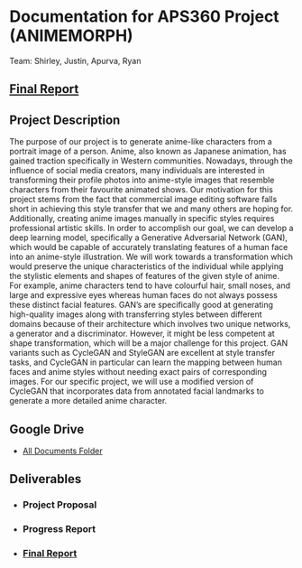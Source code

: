 # Documentation for APS360 Project (ANIMEMORPH)
Team: Shirley, Justin, Apurva, Ryan

## [Final Report](https://github.com/ryanalumkal/CycleGAN_animemorph/blob/main/APS360_Project_Final_Report.pdf)

## Project Description
The purpose of our project is to generate anime-like characters from a portrait image of a person. Anime, also known
as Japanese animation, has gained traction specifically in Western communities. Nowadays, through the influence
of social media creators, many individuals are interested in transforming their profile photos into anime-style images
that resemble characters from their favourite animated shows. Our motivation for this project stems from the fact that
commercial image editing software falls short in achieving this style transfer that we and many others are hoping for.
Additionally, creating anime images manually in specific styles requires professional artistic skills.
In order to accomplish our goal, we can develop a deep learning model, specifically a Generative Adversarial Network
(GAN), which would be capable of accurately translating features of a human face into an anime-style illustration. We
will work towards a transformation which would preserve the unique characteristics of the individual while applying
the stylistic elements and shapes of features of the given style of anime. For example, anime characters tend to have
colourful hair, small noses, and large and expressive eyes whereas human faces do not always possess these distinct
facial features. GAN’s are specifically good at generating high-quality images along with transferring styles between
different domains because of their architecture which involves two unique networks, a generator and a discriminator.
However, it might be less competent at shape transformation, which will be a major challenge for this project. GAN
variants such as CycleGAN and StyleGAN are excellent at style transfer tasks, and CycleGAN in particular can learn
the mapping between human faces and anime styles without needing exact pairs of corresponding images. For our
specific project, we will use a modified version of CycleGAN that incorporates data from annotated facial landmarks
to generate a more detailed anime character.

## Google Drive
- [All Documents Folder](https://drive.google.com/drive/folders/1PDg4J_7MxYS-TxKTRwGo1Fc7fkfwLWIC?usp=sharing)
  

## Deliverables
- ### Project Proposal
- ### Progress Report
- ### [Final Report](https://github.com/ryanalumkal/CycleGAN_animemorph/blob/main/APS360_Project_Final_Report.pdf)



